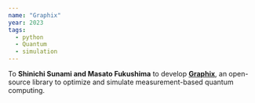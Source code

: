 ```yaml
---
name: "Graphix"
year: 2023
tags:
  - python
  - Quantum 
  - simulation
---
```

To **Shinichi Sunami and Masato Fukushima** to develop **[Graphix](https://github.com/TeamGraphix/graphix)**, an open-source library to optimize and simulate measurement-based quantum computing.
